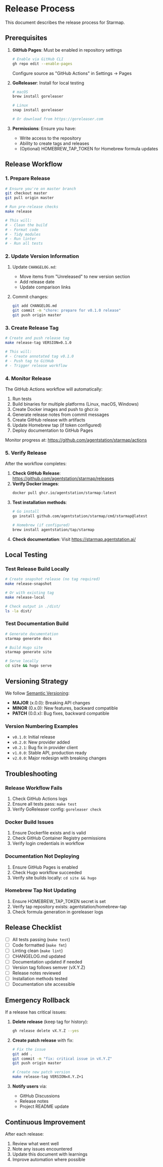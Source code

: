 # Release Process

This document describes the release process for Starmap.

## Prerequisites

1. **GitHub Pages**: Must be enabled in repository settings
   ```bash
   # Enable via GitHub CLI
   gh repo edit --enable-pages
   ```
   Configure source as "GitHub Actions" in Settings → Pages

2. **GoReleaser**: Install for local testing
   ```bash
   # macOS
   brew install goreleaser
   
   # Linux
   snap install goreleaser
   
   # Or download from https://goreleaser.com
   ```

3. **Permissions**: Ensure you have:
   - Write access to the repository
   - Ability to create tags and releases
   - (Optional) HOMEBREW_TAP_TOKEN for Homebrew formula updates

## Release Workflow

### 1. Prepare Release

```bash
# Ensure you're on master branch
git checkout master
git pull origin master

# Run pre-release checks
make release

# This will:
# - Clean the build
# - Format code
# - Tidy modules
# - Run linter
# - Run all tests
```

### 2. Update Version Information

1. Update `CHANGELOG.md`:
   - Move items from "Unreleased" to new version section
   - Add release date
   - Update comparison links

2. Commit changes:
   ```bash
   git add CHANGELOG.md
   git commit -m "chore: prepare for v0.1.0 release"
   git push origin master
   ```

### 3. Create Release Tag

```bash
# Create and push release tag
make release-tag VERSION=0.1.0

# This will:
# - Create annotated tag v0.1.0
# - Push tag to GitHub
# - Trigger release workflow
```

### 4. Monitor Release

The GitHub Actions workflow will automatically:
1. Run tests
2. Build binaries for multiple platforms (Linux, macOS, Windows)
3. Create Docker images and push to ghcr.io
4. Generate release notes from commit messages
5. Create GitHub release with artifacts
6. Update Homebrew tap (if token configured)
7. Deploy documentation to GitHub Pages

Monitor progress at: https://github.com/agentstation/starmap/actions

### 5. Verify Release

After the workflow completes:

1. **Check GitHub Release**: https://github.com/agentstation/starmap/releases
2. **Verify Docker images**: 
   ```bash
   docker pull ghcr.io/agentstation/starmap:latest
   ```
3. **Test installation methods**:
   ```bash
   # Go install
   go install github.com/agentstation/starmap/cmd/starmap@latest
   
   # Homebrew (if configured)
   brew install agentstation/tap/starmap
   ```
4. **Check documentation**: Visit https://starmap.agentstation.ai/

## Local Testing

### Test Release Build Locally

```bash
# Create snapshot release (no tag required)
make release-snapshot

# Or with existing tag
make release-local

# Check output in ./dist/
ls -la dist/
```

### Test Documentation Build

```bash
# Generate documentation
starmap generate docs

# Build Hugo site
starmap generate site

# Serve locally
cd site && hugo serve
```

## Versioning Strategy

We follow [Semantic Versioning](https://semver.org/):

- **MAJOR** (x.0.0): Breaking API changes
- **MINOR** (0.x.0): New features, backward compatible
- **PATCH** (0.0.x): Bug fixes, backward compatible

### Version Numbering Examples

- `v0.1.0`: Initial release
- `v0.2.0`: New provider added
- `v0.2.1`: Bug fix in provider client
- `v1.0.0`: Stable API, production ready
- `v2.0.0`: Major redesign with breaking changes

## Troubleshooting

### Release Workflow Fails

1. Check GitHub Actions logs
2. Ensure all tests pass: `make test`
3. Verify GoReleaser config: `goreleaser check`

### Docker Build Issues

1. Ensure Dockerfile exists and is valid
2. Check GitHub Container Registry permissions
3. Verify login credentials in workflow

### Documentation Not Deploying

1. Ensure GitHub Pages is enabled
2. Check Hugo workflow succeeded
3. Verify site builds locally: `cd site && hugo`

### Homebrew Tap Not Updating

1. Ensure HOMEBREW_TAP_TOKEN secret is set
2. Verify tap repository exists: agentstation/homebrew-tap
3. Check formula generation in goreleaser logs

## Release Checklist

- [ ] All tests passing (`make test`)
- [ ] Code formatted (`make fmt`)
- [ ] Linting clean (`make lint`)
- [ ] CHANGELOG.md updated
- [ ] Documentation updated if needed
- [ ] Version tag follows semver (vX.Y.Z)
- [ ] Release notes reviewed
- [ ] Installation methods tested
- [ ] Documentation site accessible

## Emergency Rollback

If a release has critical issues:

1. **Delete release** (keep tag for history):
   ```bash
   gh release delete vX.Y.Z --yes
   ```

2. **Create patch release** with fix:
   ```bash
   # Fix the issue
   git add .
   git commit -m "fix: critical issue in vX.Y.Z"
   git push origin master
   
   # Create new patch version
   make release-tag VERSION=X.Y.Z+1
   ```

3. **Notify users** via:
   - GitHub Discussions
   - Release notes
   - Project README update

## Continuous Improvement

After each release:
1. Review what went well
2. Note any issues encountered
3. Update this document with learnings
4. Improve automation where possible